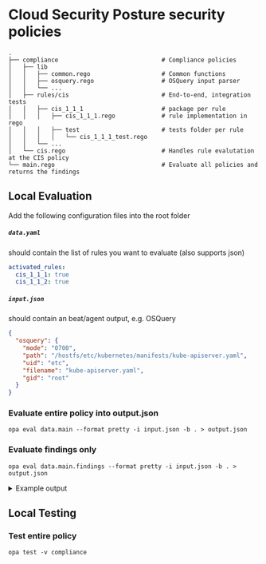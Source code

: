 # Cloud Security Posture security policies 
    .
    ├── compliance                             # Compliance policies
    │   ├── lib
    │   │   ├── common.rego                    # Common functions
    │   │   ├── osquery.rego                   # OSQuery input parser
    │   │   └── ...
    │   ├── rules/cis                          # End-to-end, integration tests 
    │   │   ├── cis_1_1_1                      # package per rule
    │   │   │   ├── cis_1_1_1.rego             # rule implementation in rego
    │   │   │   ├── test                       # tests folder per rule
    │   │   │   │   └── cis_1_1_1_test.rego
    │   │   └── ...
    │   └── cis.rego                           # Handles rule evalutation at the CIS policy
    └── main.rego                              # Evaluate all policies and returns the findings
    
## Local Evaluation
Add the following configuration files into the root folder
##### `data.yaml`
should contain the list of rules you want to evaluate (also supports json)

```yaml
activated_rules:
  cis_1_1_1: true
  cis_1_1_2: true
```

##### `input.json`
should contain an beat/agent output, e.g. OSQuery

```json
{
  "osquery": {
    "mode": "0700",
    "path": "/hostfs/etc/kubernetes/manifests/kube-apiserver.yaml",
    "uid": "etc",
    "filename": "kube-apiserver.yaml",
    "gid": "root"
  }
}
```

### Evaluate entire policy into output.json
`opa eval data.main --format pretty -i input.json -b . > output.json`

### Evaluate findings only
`opa eval data.main.findings --format pretty -i input.json -b . > output.json`

<details> 
<summary>Example output</summary>
  
```json
[
  {
    "evaluation": "violation",
    "fields": [
      {
        "key": "filemode",
        "value": "0700"
      }
    ],
    "rule_name": "Ensure that the API server pod specification file permissions are set to 644 or more restrictive",
    "tags": [
      "CIS",
      "CIS v1.6.0",
      "Kubernetes",
      "CIS 1.1.1"
    ]
  },
  {
    "evaluation": "violation",
    "fields": [
      {
        "key": "uid",
        "value": "etc"
      },
      {
        "key": "gid",
        "value": "root"
      }
    ],
    "rule_name": "Ensure that the API server pod specification file ownership is set to root:root",
    "tags": [
      "CIS",
      "CIS v1.6.0",
      "Kubernetes",
      "CIS 1.1.2"
    ]
  }
]

```
  
</details>

## Local Testing
### Test entire policy
`opa test -v compliance`
